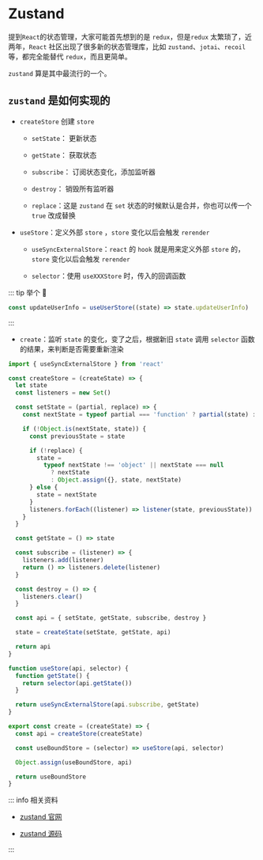 # Zustand

提到`React`的状态管理，大家可能首先想到的是 `redux`，但是`redux` 太繁琐了，近两年，`React` 社区出现了很多新的状态管理库，比如 `zustand`、`jotai`、`recoil` 等，都完全能替代 `redux`，而且更简单。

`zustand` 算是其中最流行的一个。

## `zustand` 是如何实现的

- `createStore` 创建 `store`

  - `setState`： 更新状态

  - `getState`： 获取状态

  - `subscribe`： 订阅状态变化，添加监听器

  - `destroy`： 销毁所有监听器

  - `replace`：这是 `zustand` 在 `set` 状态的时候默认是合并，你也可以传一个 `true` 改成替换

- `useStore`：定义外部 `store` ，`store` 变化以后会触发 `rerender`

  - `useSyncExternalStore`：`react` 的 `hook` 就是用来定义外部 `store` 的，`store` 变化以后会触发 `rerender`

  - `selector`：使用 `useXXXStore` 时，传入的回调函数

::: tip 举个 🌰

```js
const updateUserInfo = useUserStore((state) => state.updateUserInfo)
```

:::

- `create`：监听 `state` 的变化，变了之后，根据新旧 `state` 调用 `selector` 函数的结果，来判断是否需要重新渲染

```js
import { useSyncExternalStore } from 'react'

const createStore = (createState) => {
  let state
  const listeners = new Set()

  const setState = (partial, replace) => {
    const nextState = typeof partial === 'function' ? partial(state) : partial

    if (!Object.is(nextState, state)) {
      const previousState = state

      if (!replace) {
        state =
          typeof nextState !== 'object' || nextState === null
            ? nextState
            : Object.assign({}, state, nextState)
      } else {
        state = nextState
      }
      listeners.forEach((listener) => listener(state, previousState))
    }
  }

  const getState = () => state

  const subscribe = (listener) => {
    listeners.add(listener)
    return () => listeners.delete(listener)
  }

  const destroy = () => {
    listeners.clear()
  }

  const api = { setState, getState, subscribe, destroy }

  state = createState(setState, getState, api)

  return api
}

function useStore(api, selector) {
  function getState() {
    return selector(api.getState())
  }

  return useSyncExternalStore(api.subscribe, getState)
}

export const create = (createState) => {
  const api = createStore(createState)

  const useBoundStore = (selector) => useStore(api, selector)

  Object.assign(useBoundStore, api)

  return useBoundStore
}
```

::: info 相关资料

- [<u>zustand 官网</u>](https://zustand-demo.pmnd.rs/)

- [<u>zustand 源码</u>](https://github.com/pmndrs/zustand)

:::
